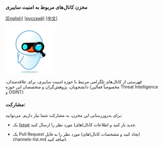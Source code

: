 ### مخزن کانال‌های مربوط به امنیت سایبری
[[English]](https://github.com/mehrazino/awesome-tg-cybersec/blob/main/README-en.md)
 [[русский]](https://github.com/mehrazino/awesome-tg-cybersec/blob/main/README-ru.md)
 [[中文]](https://github.com/mehrazino/awesome-tg-cybersec/blob/main/README-zh.md)

![Logo](/icon.png)

فهرستی از کانال‌های تلگرامی مرتبط با حوزه امنیت سایبری، برای علاقه‌مندان، دانشجویان، پژوهش‌گران و متخصصان این حوزه (مخصوصاً فعالین Threat Intelligence و OSINT)

### مشارکت:

برای به‌روزرسانی این مخزن، به مشارکت شما نیاز داریم. می‌توانید:

- یک [Issue](https://github.com/mehrazino/awesome-tg-cybersec/issues/new) جدید باز کنید و اطلاعات کانال(های) مورد نظر را ارسال کنید.

- یک Pull Request ایجاد کنید و مشخصات کانال(های) مورد نظر را به فایل channels-list.md اضافه کنید.
